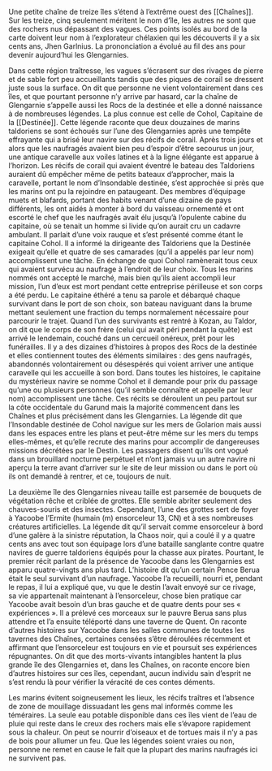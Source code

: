 Une petite chaîne de treize îles s’étend à l’extrême ouest des [[Chaînes]]. Sur les treize, cinq seulement méritent le nom d’île, les autres ne sont que des rochers nus dépassant des vagues. Ces points isolés au bord de la carte doivent leur nom à l’explorateur chélaxien qui les découverts il y a six cents ans, Jhen Garlnius. La prononciation a évolué au fil des ans pour devenir aujourd’hui les Glengarnies.

Dans cette région traîtresse, les vagues s’écrasent sur des rivages de pierre et de sable fort peu accueillants tandis que des piques de corail se dressent juste sous la surface. On dit que personne ne vient volontairement dans ces îles, et que pourtant personne n’y arrive par hasard, car la chaîne de Glengarnie s’appelle aussi les Rocs de la destinée et elle a donné naissance à de nombreuses légendes.
La plus connue est celle de Cohol, Capitaine de la [[Destinée]]. Cette légende raconte que deux douzaines de marins taldoriens se sont échoués sur l’une des Glengarnies après une tempête effrayante qui a brisé leur navire sur des récifs de corail. Après trois jours et alors que les naufragés avaient bien peu d’espoir d’être secourus un jour, une antique caravelle aux voiles latines et à la ligne élégante est apparue à l’horizon. Les récifs de corail qui avaient éventré le bateau des Taldoriens auraient dû empêcher même de petits bateaux d’approcher, mais la caravelle, portant le nom d’Insondable destinée, s’est approchée si près que les marins ont pu la rejoindre en pataugeant. Des membres d’équipage muets et blafards, portant des habits venant d’une dizaine de pays différents, les ont aidés à monter à bord du vaisseau ornementé et ont escorté le chef que les naufragés avait élu jusqu’à l’opulente cabine du capitaine, où se tenait un homme si livide qu’on aurait cru un cadavre ambulant. Il parlait d’une voix rauque et s’est présenté comme étant le capitaine Cohol. Il a informé la dirigeante des Taldoriens que la Destinée exigeait qu’elle et quatre de ses camarades (qu’il a appelés par leur nom) accomplissent une tâche. En échange de quoi Cohol ramènerait tous ceux qui avaient survécu au naufrage à l’endroit de leur choix. Tous les marins nommés ont accepté le marché, mais bien qu’ils aient accompli leur mission, l’un d’eux est mort pendant cette entreprise périlleuse et son corps a été perdu. Le capitaine éthéré a tenu sa parole et débarqué chaque survivant dans le port de son choix, son bateau naviguant dans la brume mettant seulement une fraction du temps normalement nécessaire pour parcourir le trajet. Quand l’un des survivants est rentré à Kozan, au Taldor, on dit que le corps de son frère (celui qui avait péri pendant la quête) est arrivé le lendemain, couché dans un cercueil onéreux, prêt pour les funérailles.
Il y a des dizaines d’histoires à propos des Rocs de la destinée et elles contiennent toutes des éléments similaires : des gens naufragés, abandonnés volontairement ou désespérés qui voient arriver une antique caravelle qui les accueille à son bord. Dans toutes les histoires, le capitaine du mystérieux navire se nomme Cohol et il demande pour prix du passage qu’une ou plusieurs personnes (qu’il semble connaître et appelle par leur nom) accomplissent une tâche. Ces récits se déroulent un peu partout sur la côte occidentale du Garund mais la majorité commencent
dans les Chaînes et plus précisément dans les Glengarnies. La légende dit que l’Insondable destinée de Cohol navigue sur les mers de Golarion mais aussi dans les espaces entre les plans et peut-être même sur les mers du temps elles-mêmes, et qu’elle recrute des marins pour accomplir de dangereuses missions décrétées par le Destin. Les passagers disent qu’ils ont vogué dans un brouillard nocturne perpétuel et n’ont jamais vu un autre navire ni aperçu la terre avant d’arriver sur le site de leur mission ou dans le port où ils ont demandé à rentrer, et ce, toujours de nuit.

La deuxième île des Glengarnies niveau taille est parsemée de bouquets de végétation rêche et criblée de grottes. Elle semble abriter seulement des chauves-souris et des insectes. Cependant, l’une des grottes sert de foyer à Yacoobe l’Ermite (humain (m) ensorceleur 13, CN) et à ses nombreuses créatures artificielles. La légende dit qu’il servait comme ensorceleur à bord d’une galère à la sinistre réputation, la Chaos noir, qui a coulé il y a quatre cents ans avec tout son équipage lors d’une bataille sanglante contre quatre navires de guerre taldoriens équipés pour la chasse aux pirates. Pourtant, le premier récit parlant de la présence de Yacoobe dans les Glengarnies est apparu quatre-vingts ans plus tard. L’histoire dit qu’un certain Pence Berua était le seul survivant d’un naufrage. Yacoobe l’a recueilli, nourri et, pendant le repas, il lui a expliqué que, vu que le destin l’avait envoyé sur ce rivage, sa vie appartenait maintenant à l’ensorceleur, chose bien pratique car Yacoobe avait besoin d’un bras gauche et de quatre dents pour ses « expériences ». Il a prélevé ces morceaux sur le pauvre Berua sans plus attendre et l’a ensuite téléporté dans une taverne de Quent. On raconte d’autres histoires sur Yacoobe dans les salles communes de toutes les tavernes des Chaînes, certaines censées s’être déroulées récemment et affirmant que l’ensorceleur est toujours en vie et poursuit ses expériences répugnantes.
On dit que des morts-vivants intangibles hantent la plus grande île des Glengarnies et, dans les Chaînes, on raconte encore bien d’autres histoires sur ces îles, cependant, aucun individu sain d’esprit ne s’est rendu là pour vérifier la véracité de ces contes déments.

Les marins évitent soigneusement les lieux, les récifs traîtres et l’absence de zone de mouillage dissuadant les gens mal informés comme les téméraires. La seule eau potable disponible dans ces îles vient de l’eau de pluie qui reste dans le creux des rochers mais elle s’évapore rapidement sous la chaleur. On peut se nourrir d’oiseaux et de tortues mais il n’y a pas de bois pour allumer un feu. Que les légendes soient vraies ou non, personne ne remet en cause le fait que la plupart des marins naufragés ici ne survivent pas.